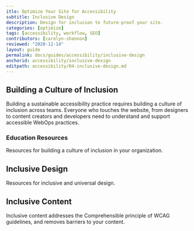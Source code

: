 ```yaml
---
itle: Optimize Your Site for Accessibility
subtitle: Inclusive Design
description: Design for inclusion to future-proof your site.
categories: [optimize]
tags: [accessibility, workflow, SEO]
contributors: [carolyn-shannon]
reviewed: "2020-12-14"
layout: guide
permalink: docs/guides/accessibility/inclusive-design
anchorid: accessibility/inclusive-design
editpath: accessibility/04-inclusive-design.md
---
```


## Building a Culture of Inclusion

Building a sustainable accessibility practice requires building a culture of inclusion across teams. Everyone who touches the website, from designers to content creators and developers need to understand and support accessible WebOps practices. 

### Education Resources

Resources for building a culture of inclusion in your organization.

## Inclusive Design

Resources for inclusive and universal design.

## Inclusive Content

Inclusive content addresses the Comprehensible principle of WCAG guidelines, and removes barriers to your content.